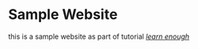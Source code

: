 # Sample Website

this is a sample website as part of tutorial [*learn enough*](http://learnenough.com)
